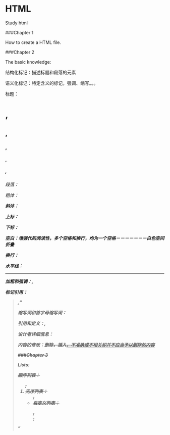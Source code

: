 # HTML
Study html

###Chapter 1

How to create a HTML file.

###Chapter 2

The basic knowledge:

结构化标记：描述标题和段落的元素

语义化标记：特定含义的标记，强调、缩写。。。

标题：<h1>,<h2>,<h3>,<h4>,<h5>,<h6>

段落：<p>

粗体：<b>

斜体：<i>

上标：<sup>

下标：<sub>

空白：增强代码阅读性，多个空格和换行，均为一个空格－－－－－－－白色空间折叠

换行：<br />

水平线：<hr />

加粗和强调：<strong>,<em>

标记引用：<blockquote>,<q>

缩写词和首字母缩写词：<abbr title="">

引用和定义：<cite>,<dfn>

设计者详细信息：<address>

内容的修改：删除<del>，插入<ins>，<s>不准确或不相关却并不应当予以删除的内容

###Chapter 3

Lists:

顺序列表：<ol>,<li>
无序列表：<ul>,<li>
自定义列表：<dl>,<dt>,<dd>


